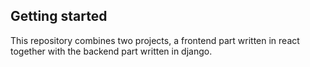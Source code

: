 ## Getting started

This repository combines two projects, a frontend part written in react together with the backend part written in django.

